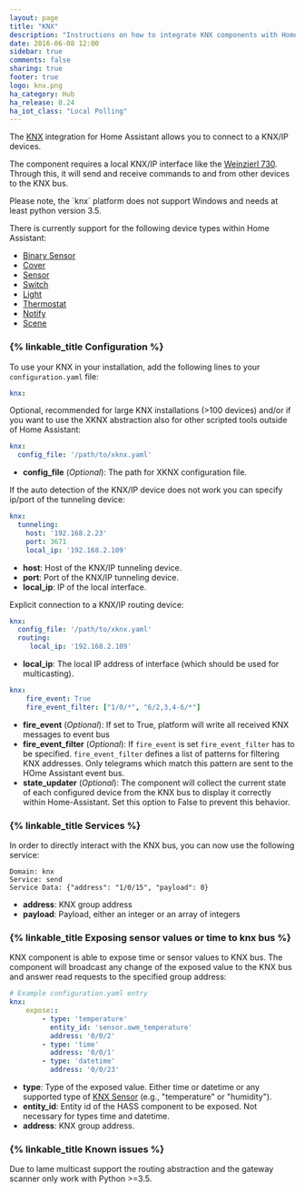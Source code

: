 ```yaml
---
layout: page
title: "KNX"
description: "Instructions on how to integrate KNX components with Home Assistant."
date: 2016-06-08 12:00
sidebar: true
comments: false
sharing: true
footer: true
logo: knx.png
ha_category: Hub
ha_release: 0.24
ha_iot_class: "Local Polling"
---
```



The [KNX](http://www.knx.org) integration for Home Assistant allows you to connect to a KNX/IP devices.

The component requires a local KNX/IP interface like the [Weinzierl 730](http://www.weinzierl.de/index.php/en/all-knx/knx-devices-en/knx-ip-interface-730-en). Through this, it will send and receive commands to and from other devices to the KNX bus.

<p class='note warning'>
  Please note, the `knx` platform does not support Windows and needs at least python version 3.5.
</p>

There is currently support for the following device types within Home Assistant:
 
- [Binary Sensor](/components/binary_sensor.knx)
- [Cover](/components/cover.knx)
- [Sensor](/components/sensor.knx)
- [Switch](/components/switch.knx)
- [Light](/components/light.knx)
- [Thermostat](/components/climate.knx)
- [Notify](/components/notify.knx)
- [Scene](/components/scene.knx)

### {% linkable_title Configuration %}

To use your KNX in your installation, add the following lines to your `configuration.yaml` file:

```yaml
knx:
```

Optional, recommended for large KNX installations (>100 devices) and/or if you want to use the XKNX abstraction also for other scripted tools outside of Home Assistant:

```yaml
knx:
  config_file: '/path/to/xknx.yaml'
```

- **config_file** (*Optional*): The path for XKNX configuration file.

If the auto detection of the KNX/IP device does not work you can specify ip/port of the tunneling device:

```yaml 
knx:
  tunneling:
    host: '192.168.2.23'
    port: 3671
    local_ip: '192.168.2.109'
```

- **host**: Host of the KNX/IP tunneling device.
- **port**: Port of the KNX/IP tunneling device.
- **local_ip**: IP of the local interface.

Explicit connection to a KNX/IP routing device:

```yaml
knx:
  config_file: '/path/to/xknx.yaml'
  routing:
     local_ip: '192.168.2.109'
```

- **local_ip**: The local IP address of interface (which should be used for multicasting).

```yaml
knx:
    fire_event: True
    fire_event_filter: ["1/0/*", "6/2,3,4-6/*"]
```

- **fire_event** (*Optional*): If set to True, platform will write all received KNX messages to event bus
- **fire_event_filter** (*Optional*): If `fire_event` is set `fire_event_filter` has to be specified. `fire_event_filter` defines a list of patterns for filtering KNX addresses. Only telegrams which match this pattern are sent to the HOme Assistant event bus. 
- **state_updater** (*Optional*): The component will collect the current state of each configured device from the KNX bus to display it correctly within Home-Assistant. Set this option to False to prevent this behavior.

### {% linkable_title Services %}

In order to directly interact with the KNX bus, you can now use the following service:

```
Domain: knx
Service: send 
Service Data: {"address": "1/0/15", "payload": 0}
```

* **address**: KNX group address
* **payload**: Payload, either an integer or an array of integers

### {% linkable_title Exposing sensor values or time to knx bus %}

KNX component is able to expose time or sensor values to KNX bus. The component will broadcast any change of the exposed value to the KNX bus and answer read requests to the specified group address:

```yaml
# Example configuration.yaml entry
knx:
    expose::
        - type: 'temperature'
          entity_id: 'sensor.owm_temperature'
          address: '0/0/2'
        - type: 'time'
          address: '0/0/1'
        - type: 'datetime'
          address: '0/0/23'
```

* **type**: Type of the exposed value. Either time or datetime or any supported type of [KNX Sensor](/components/sensor.knx/) (e.g., "temperature" or "humidity").
* **entity_id**: Entity id of the HASS component to be exposed. Not necessary for types time and datetime.
* **address**: KNX group address.


### {% linkable_title Known issues %}

Due to lame multicast support the routing abstraction and the gateway scanner only work with Python >=3.5.

